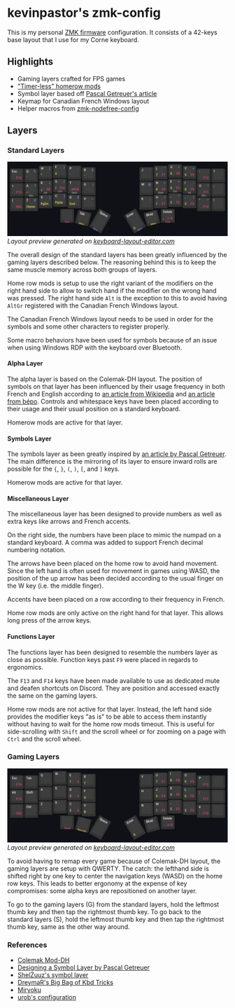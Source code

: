 # kevinpastor's zmk-config

This is my personal [ZMK firmware](https://github.com/zmkfirmware/zmk/) configuration. It consists of a 42-keys base layout that I use for my Corne keyboard.

## Highlights

- Gaming layers crafted for FPS games
- ["Timer-less" homerow mods](#timeless-homerow-mods)
- Symbol layer based off [Pascal Getreuer's article](https://getreuer.info/posts/keyboards/symbol-layer/index.html)
- Keymap for Canadian French Windows layout
- Helper macros from
  [zmk-nodefree-config](https://github.com/urob/zmk-nodefree-config)

## Layers

### Standard Layers

![Standard layers preview](img/standard-keymap.png)
*Layout preview generated on [keyboard-layout-editor.com](http://www.keyboard-layout-editor.com/#/gists/14c5c6b4de6c618dfc265b5b77a0cff0)*

The overall design of the standard layers has been greatly influenced by the gaming layers described below. The reasoning behind this is to keep the same muscle memory across both groups of layers.

Home row mods is setup to use the right variant of the modifiers on the right hand side to allow to switch hand if the modifier on the wrong hand was pressed. The right hand side `Alt` is the exception to this to avoid having `AltGr` registered with the Canadian French Windows layout.

The Canadian French Windows layout needs to be used in order for the symbols and some other characters to register properly.

Some macro behaviors have been used for symbols because of an issue when using Windows RDP with the keyboard over Bluetooth.

#### Alpha Layer

The alpha layer is based on the Colemak-DH layout. The position of symbols on that layer has been influenced by their usage frequency in both French and English according to [an article from Wikipedia](https://en.wikipedia.org/wiki/English_punctuation) and [an article from bépo](https://bepo.fr/wiki/Fr%C3%A9quence_des_caract%C3%A8res). Controls and whitespace keys have been placed according to their usage and their usual position on a standard keyboard.

Homerow mods are active for that layer.

#### Symbols Layer

The symbols layer as been greatly inspired by [an article by Pascal Getreuer](https://getreuer.info/posts/keyboards/symbol-layer/index.html). The main difference is the mirroring of its layer to ensure inward rolls are possible for the `{`, `}`, `(`, `)`, `[`, and `]` keys.

Homerow mods are active for that layer.

#### Miscellaneous Layer

The miscellaneous layer has been designed to provide numbers as well as extra keys like arrows and French accents. 

On the right side, the numbers have been place to mimic the numpad on a standard keyboard. A comma was added to support French decimal numbering notation.

The arrows have been placed on the home row to avoid hand movement. Since the left hand is often used for movement in games using WASD, the position of the up arrow has been decided according to the usual finger on the W key (i.e. the middle finger).

Accents have been placed on a row according to their frequency in French.

Home row mods are only active on the right hand for that layer. This allows long press of the arrow keys. 

#### Functions Layer

The functions layer has been designed to resemble the numbers layer as close as possible. Function keys past `F9` were placed in regards to ergonomics.

The `F13` and `F14` keys have been made available to use as dedicated mute and deafen shortcuts on Discord. They are position and accessed exactly the same on the gaming layers.

Home row mods are not active for that layer. Instead, the left hand side provides the modifier keys "as is" to be able to access them instantly without having to wait for the home row mods timeout. This is useful for side-scrolling with `Shift` and the scroll wheel or for zooming on a page with `Ctrl` and the scroll wheel.

### Gaming Layers

![Gaming layers preview](img/gaming-keymap.png)
*Layout preview generated on [keyboard-layout-editor.com](http://www.keyboard-layout-editor.com/#/gists/9b497751bc9a9fc18a86e876f723288d)*

To avoid having to remap every game because of Colemak-DH layout, the gaming layers are setup with QWERTY. The catch: the lefthand side is shifted right by one key to center the navigation keys (WASD) on the home row keys. This leads to better ergonomy at the expense of key compromises: some alpha keys are repositioned on another layer.

To go to the gaming layers (G) from the standard layers, hold the leftmost thumb key and then tap the rightmost thumb key. To go back to the standard layers (S), hold the leftmost thumb key and then tap the rightmost thumb key, same as the other way around.

### References

- [Colemak Mod-DH](https://colemakmods.github.io/mod-dh/)
- [Designing a Symbol Layer by Pascal Getreuer](https://getreuer.info/posts/keyboards/symbol-layer/index.html)
- [ShelZuuz's symbol layer](https://www.reddit.com/r/ErgoMechKeyboards/comments/1ch1ubl/comment/l20p2e2/)
- [DreymaR's Big Bag of Kbd Tricks](https://dreymar.colemak.org/)
- [Miryoku](https://github.com/manna-harbour/miryoku)
- [urob's configuration](https://github.com/urob/zmk-config)
